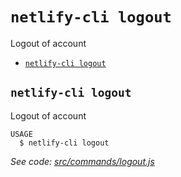 `netlify-cli logout`
====================

Logout of account

* [`netlify-cli logout`](#netlify-cli-logout)

## `netlify-cli logout`

Logout of account

```
USAGE
  $ netlify-cli logout
```

_See code: [src/commands/logout.js](https://github.com/netlify/cli/blob/v2.0.0-alpha.2/src/commands/logout.js)_
